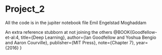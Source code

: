 # Project_2
All the code is in the jupiter notebook file
Emil Engelstad Moghaddam


An extra reference stubborn at not joining the others 
@BOOK{Goodfellow-et-al:4,
    title={Deep Learning},
    author={Ian Goodfellow and Yoshua Bengio and Aaron Courville},
    publisher={MIT Press},
    note={Chapter 7},
    year={2016}
}
